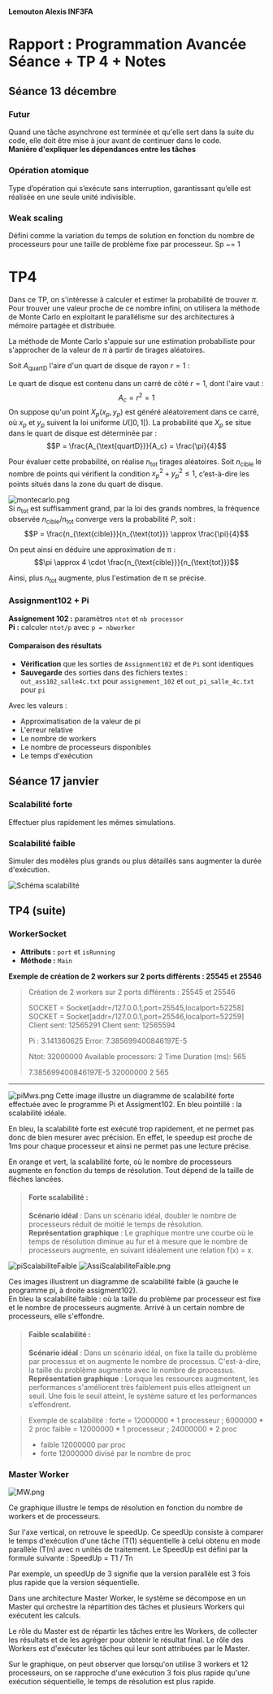 #### Lemouton Alexis INF3FA

# Rapport : Programmation Avancée Séance + TP 4 + Notes

## Séance 13 décembre

### Futur

Quand une tâche asynchrone est terminée et qu'elle sert dans la suite du code, elle doit être mise à jour avant de continuer dans le code.  
**Manière d'expliquer les dépendances entre les tâches**

### Opération atomique

Type d’opération qui s’exécute sans interruption, garantissant qu’elle est réalisée en une seule unité indivisible.

### Weak scaling

Défini comme la variation du temps de solution en fonction du nombre de processeurs pour une taille de problème fixe par processeur. Sp ~= 1

# TP4

Dans ce TP, on s'intéresse à calculer et estimer la probabilité de trouver $\pi$. Pour trouver une valeur proche de ce nombre infini,
on utilisera la méthode de Monte Carlo en exploitant le parallélisme sur des architectures à mémoire partagée et distribuée.

La méthode de Monte Carlo s'appuie sur une estimation probabiliste pour s'approcher de la valeur de $\pi$ à partir de tirages aléatoires.

Soit $A_{\text{quartD}}$ l'aire d'un quart de disque de rayon $r = 1$ :

Le quart de disque est contenu dans un carré de côté $r = 1$, dont l'aire vaut :
$$A_c = r^2 = 1$$
On suppose qu'un point $X_p(x_p, y_p)$ est généré aléatoirement dans ce carré, où $x_p$ et $y_p$ suivent la loi uniforme $U(]0,1[)$.
La probabilité que $X_p$ se situe dans le quart de disque est déterminée par :
$$P = \frac{A_{\text{quartD}}}{A_c} = \frac{\pi}{4}$$



Pour évaluer cette probabilité, on réalise $n_{\text{tot}}$ tirages aléatoires. Soit $n_{\text{cible}}$ le nombre de points qui vérifient la condition 
$x_p^2 + y_p^2 \leq 1$, c’est-à-dire les points situés dans la zone du quart de disque.

![montecarlo.png](montecarlo.png)  
Si $n_{\text{tot}}$ est suffisamment grand, par la loi des grands nombres, la fréquence observée $n_{\text{cible}} / n_{\text{tot}}$ converge vers la probabilité $P$, soit :  
$$P = \frac{n_{\text{cible}}}{n_{\text{tot}}} \approx \frac{\pi}{4}$$

On peut ainsi en déduire une approximation de π :  
$$\pi \approx 4 \cdot \frac{n_{\text{cible}}}{n_{\text{tot}}}$$

Ainsi, plus $n_{\text{tot}}$ augmente, plus l'estimation de π se précise.


### Assignment102 + Pi

**Assignement 102 :** paramètres `ntot` et `nb processor`  
**Pi :** calculer `ntot/p` avec `p = nbworker`

#### Comparaison des résultats

- **Vérification** que les sorties de `Assignment102` et de `Pi` sont identiques
- **Sauvegarde** des sorties dans des fichiers textes : `out_ass102_salle4c.txt` pour `assignement_102` et `out_pi_salle_4c.txt` pour `pi`

Avec les valeurs :
- Approximatisation de la valeur de pi
- L'erreur relative
- Le nombre de workers
- Le nombre de processeurs disponibles
- Le temps d'exécution

## Séance 17 janvier

### Scalabilité forte

Effectuer plus rapidement les mêmes simulations.

### Scalabilité faible

Simuler des modèles plus grands ou plus détaillés sans augmenter la durée d'exécution.

![Schéma scalabilité](scalabilite.png)

## TP4 (suite)

### WorkerSocket

- **Attributs :** `port` et `isRunning`
- **Méthode :** `Main`

**Exemple de création de 2 workers sur 2 ports différents : 25545 et 25546**

> Création de 2 workers sur 2 ports différents : 25545 et 25546
>
> SOCKET = Socket[addr=/127.0.0.1,port=25545,localport=52258]
> SOCKET = Socket[addr=/127.0.0.1,port=25546,localport=52259]
> Client sent: 12565291
> Client sent: 12565594
>
> Pi : 3.141360625
> Error: 7.385699400846197E-5
>
> Ntot: 32000000
> Available processors: 2
> Time Duration (ms): 565
>
> 7.385699400846197E-5 32000000 2 565

---

![piMws.png](piScalabiliteForte.png)
Cette image illustre un diagramme de scalabilité forte effectuée avec le programme Pi et Assigment102.
En bleu pointillé : la scalabilité idéale.

En bleu, la scalabilité forte est exécuté trop rapidement, et ne permet pas donc de bien mesurer avec précision. 
En effet, le speedup est proche de 1ms pour chaque processeur et ainsi ne permet pas une lecture précise.

En orange et vert, la scalabilité forte, où le nombre de processeurs augmente en fonction du temps de résolution.
Tout dépend de la taille de flèches lancées.

> #### **Forte scalabilité** :
> **Scénario idéal** : Dans un scénario idéal, doubler le nombre de processeurs réduit de moitié le temps de résolution.  
> **Représentation graphique** : Le graphique montre une courbe où le temps de résolution diminue au fur et à mesure
> que le nombre de processeurs augmente, en suivant idéalement une relation f(x) = x.


![piScalabiliteFaible](piScalabiliteFaible.png)  ![AssiScalabiliteFaible.png](AssiScalabiliteFaible.png)

Ces images illustrent un diagramme de scalabilité faible (à gauche le programme pi, à droite assigment102).  
En bleu la scalabilité faible : où la taille du problème par processeur est fixe et le nombre de processeurs augmente. 
Arrivé à un certain nombre de processeurs, elle s'effondre.

> #### **Faible scalabilité** :
> **Scénario idéal** : Dans un scénario idéal, on fixe la taille du problème par processus et on augmente le nombre de processus.
> C'est-à-dire, la taille du problème augmente avec le nombre de processus.  
> **Représentation graphique** : Lorsque les ressources augmentent, les performances s'améliorent très faiblement puis
> elles atteignent un seuil. Une fois le seuil atteint, le système sature et les performances s’effondrent.


> Exemple de scalabilité :
> forte = 12000000 * 1 processeur ; 6000000 * 2 proc
> faible = 12000000 * 1 processeur ; 24000000 * 2 proc
>
> - faible 12000000 par proc
> - forte 12000000 divisé par le nombre de proc


### Master Worker

![MW.png](MW.png)


Ce graphique illustre le temps de résolution en fonction du nombre de workers et de processeurs.

Sur l'axe vertical, on retrouve le speedUp. Ce speedUp consiste à comparer le temps d'exécution d'une tâche (T(1) séquentielle à celui obtenu en mode parallèle (T(n) avec n unités de traitement.
Le SpeedUp est défini par la formule suivante : 
SpeedUp = T1 / Tn

Par exemple, un speedUp de 3 signifie que la version parallèle est 3 fois plus rapide que la version séquentielle.

Dans une architecture Master Worker, le système se décompose en un Master qui orchestre la répartition des tâches et plusieurs Workers qui exécutent les calculs.

Le rôle du Master est de répartir les tâches entre les Workers, de collecter les résultats et de les agréger pour obtenir le résultat final.
Le rôle des Workers est d'exécuter les tâches qui leur sont attribuées par le Master.

Sur le graphique, on peut observer que lorsqu'on utilise 3 workers et 12 processeurs, on se rapproche d'une exécution 3 fois plus rapide qu'une exécution séquentielle, le temps de résolution est plus rapide. 

